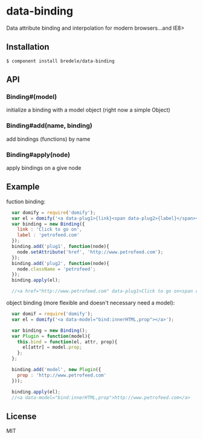 # data-binding

  Data attribute binding and interpolation for modern browsers...and IE8>

## Installation

    $ component install bredele/data-binding

## API

### Binding#(model)

  initialize a binding with a model object (right now a simple Object)

### Binding#add(name, binding)

  add bindings (functions) by name

### Binding#apply(node)

  apply bindings on a give node

## Example

fuction binding:
```js
  var domify = require('domify');
  var el = domify('<a data-plug1>{link}<span data-plug2>{label}</span></a>');
  var binding = new Binding({
    link : 'Click to go on',
    label : 'petrofeed.com'
  });
  binding.add('plug1', function(node){
    node.setAttribute('href', 'http://www.petrofeed.com');
  });
  binding.add('plug2', function(node){
    node.className = 'petrofeed';
  });
  binding.apply(el);

  //<a href="http://www.petrofeed.com" data-plug1>Click to go on<span class="petrofeed" data-plug2>petrofeed.com</span></a>
```

object binding (more flexible and doesn't necessary need a model):
```js
  var domif = require('domify');
  var el = domify('<a data-model="bind:innerHTML,prop"></a>');

  var binding = new Binding();
  var Plugin = function(model){
    this.bind = function(el, attr, prop){
      el[attr] = model.prop;
    };
  };

  binding.add('model', new Plugin({
    prop : 'http://www.petrofeed.com'
  }));

  binding.apply(el);
  //<a data-model="bind:innerHTML,prop">http://www.petrofeed.com</a>
```

## License

  MIT
